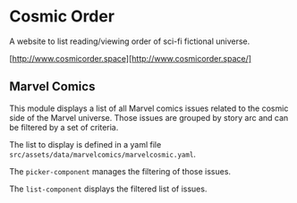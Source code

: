 # Cosmic Order
A website to list reading/viewing order of sci-fi fictional universe.

[http://www.cosmicorder.space][http://www.cosmicorder.space/]

## Marvel Comics
This module displays a list of all Marvel comics issues related to the cosmic side of the Marvel universe.
Those issues are grouped by story arc and can be filtered by a set of criteria.

The list to display is defined in a yaml file `src/assets/data/marvelcomics/marvelcosmic.yaml`.

The `picker-component` manages the filtering of those issues.

The `list-component` displays the filtered list of issues.
